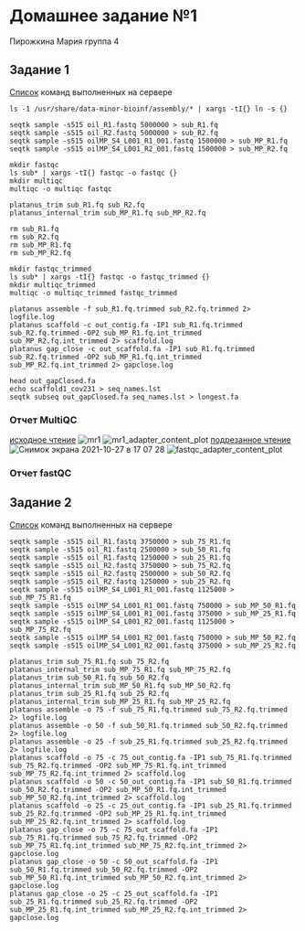 # Домашнее задание №1
Пирожкина Мария группа 4

## Задание 1
[Список](.src/code) команд выполненных на сервере
```
ls -1 /usr/share/data-minor-bioinf/assembly/* | xargs -tI{} ln -s {}

seqtk sample -s515 oil_R1.fastq 5000000 > sub_R1.fq
seqtk sample -s515 oil_R2.fastq 5000000 > sub_R2.fq
seqtk sample -s515 oilMP_S4_L001_R1_001.fastq 1500000 > sub_MP_R1.fq
seqtk sample -s515 oilMP_S4_L001_R2_001.fastq 1500000 > sub_MP_R2.fq

mkdir fastqc
ls sub* | xargs -tI{} fastqc -o fastqc {}
mkdir multiqc
multiqc -o multiqc fastqc

platanus_trim sub_R1.fq sub_R2.fq
platanus_internal_trim sub_MP_R1.fq sub_MP_R2.fq

rm sub_R1.fq
rm sub_R2.fq
rm sub_MP_R1.fq
rm sub_MP_R2.fq

mkdir fastqc_trimmed
ls sub* | xargs -tI{} fastqc -o fastqc_trimmed {}
mkdir multiqc_trimmed
multiqc -o multiqc_trimmed fastqc_trimmed

platanus assemble -f sub_R1.fq.trimmed sub_R2.fq.trimmed 2> logfile.log
platanus scaffold -c out_contig.fa -IP1 sub_R1.fq.trimmed sub_R2.fq.trimmed -OP2 sub_MP_R1.fq.int_trimmed sub_MP_R2.fq.int_trimmed 2> scaffold.log
platanus gap_close -c out_scaffold.fa -IP1 sub_R1.fq.trimmed sub_R2.fq.trimmed -OP2 sub_MP_R1.fq.int_trimmed sub_MP_R2.fq.int_trimmed 2> gapclose.log

head out_gapClosed.fa
echo scaffold1_cov231 > seq_names.lst
seqtk subseq out_gapClosed.fa seq_names.lst > longest.fa
```
### Отчет MultiQC
[исходное чтение](.multiqc_report_1.html)
![mr1](https://user-images.githubusercontent.com/34075090/139083178-4bc88119-271a-407e-abb7-9c75902bde80.png)
![mr1_adapter_content_plot](https://user-images.githubusercontent.com/34075090/139083190-4865beb4-62a7-4c4e-8bdb-514ece1475aa.png)
[подрезанное чтение](.multiqc_report.html)
![Снимок экрана 2021-10-27 в 17 07 28](https://user-images.githubusercontent.com/34075090/139083408-21b28e43-a190-4706-a773-28190df6b4d0.png)
![fastqc_adapter_content_plot](https://user-images.githubusercontent.com/34075090/139083426-32c4ac13-7970-4e39-90c0-9b14be2d9902.png)
### Отчет fastQC

## Задание 2
[Список](.src/code2) команд выполненных на сервере</h4>
```
seqtk sample -s515 oil_R1.fastq 3750000 > sub_75_R1.fq
seqtk sample -s515 oil_R1.fastq 2500000 > sub_50_R1.fq
seqtk sample -s515 oil_R1.fastq 1250000 > sub_25_R1.fq
seqtk sample -s515 oil_R2.fastq 3750000 > sub_75_R2.fq
seqtk sample -s515 oil_R2.fastq 2500000 > sub_50_R2.fq
seqtk sample -s515 oil_R2.fastq 1250000 > sub_25_R2.fq
seqtk sample -s515 oilMP_S4_L001_R1_001.fastq 1125000 > sub_MP_75_R1.fq
seqtk sample -s515 oilMP_S4_L001_R1_001.fastq 750000 > sub_MP_50_R1.fq
seqtk sample -s515 oilMP_S4_L001_R1_001.fastq 375000 > sub_MP_25_R1.fq
seqtk sample -s515 oilMP_S4_L001_R2_001.fastq 1125000 > sub_MP_75_R2.fq
seqtk sample -s515 oilMP_S4_L001_R2_001.fastq 750000 > sub_MP_50_R2.fq
seqtk sample -s515 oilMP_S4_L001_R2_001.fastq 375000 > sub_MP_25_R2.fq

platanus_trim sub_75_R1.fq sub_75_R2.fq
platanus_internal_trim sub_MP_75_R1.fq sub_MP_75_R2.fq
platanus_trim sub_50_R1.fq sub_50_R2.fq
platanus_internal_trim sub_MP_50_R1.fq sub_MP_50_R2.fq
platanus_trim sub_25_R1.fq sub_25_R2.fq
platanus_internal_trim sub_MP_25_R1.fq sub_MP_25_R2.fq
platanus assemble -o 75 -f sub_75_R1.fq.trimmed sub_75_R2.fq.trimmed 2> logfile.log
platanus assemble -o 50 -f sub_50_R1.fq.trimmed sub_50_R2.fq.trimmed 2> logfile.log
platanus assemble -o 25 -f sub_25_R1.fq.trimmed sub_25_R2.fq.trimmed 2> logfile.log
platanus scaffold -o 75 -c 75_out_contig.fa -IP1 sub_75_R1.fq.trimmed sub_75_R2.fq.trimmed -OP2 sub_MP_75_R1.fq.int_trimmed sub_MP_75_R2.fq.int_trimmed 2> scaffold.log
platanus scaffold -o 50 -c 50_out_contig.fa -IP1 sub_50_R1.fq.trimmed sub_50_R2.fq.trimmed -OP2 sub_MP_50_R1.fq.int_trimmed sub_MP_50_R2.fq.int_trimmed 2> scaffold.log
platanus scaffold -o 25 -c 25_out_contig.fa -IP1 sub_25_R1.fq.trimmed sub_25_R2.fq.trimmed -OP2 sub_MP_25_R1.fq.int_trimmed sub_MP_25_R2.fq.int_trimmed 2> scaffold.log
platanus gap_close -o 75 -c 75_out_scaffold.fa -IP1 sub_75_R1.fq.trimmed sub_75_R2.fq.trimmed -OP2 sub_MP_75_R1.fq.int_trimmed sub_MP_75_R2.fq.int_trimmed 2> gapclose.log
platanus gap_close -o 50 -c 50_out_scaffold.fa -IP1 sub_50_R1.fq.trimmed sub_50_R2.fq.trimmed -OP2 sub_MP_50_R1.fq.int_trimmed sub_MP_50_R2.fq.int_trimmed 2> gapclose.log
platanus gap_close -o 25 -c 25_out_scaffold.fa -IP1 sub_25_R1.fq.trimmed sub_25_R2.fq.trimmed -OP2 sub_MP_25_R1.fq.int_trimmed sub_MP_25_R2.fq.int_trimmed 2> gapclose.log
```
